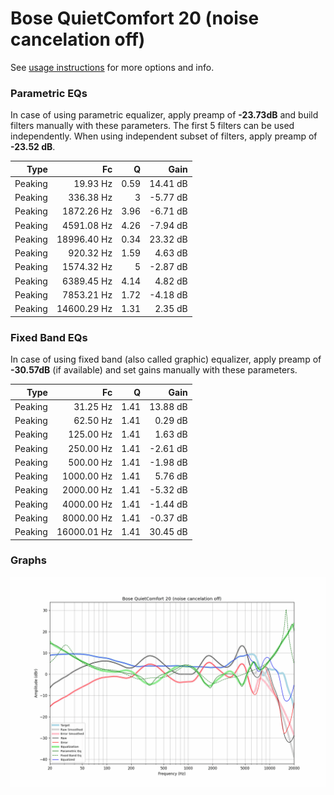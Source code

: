 # Bose QuietComfort 20 (noise cancelation off)
See [usage instructions](https://github.com/jaakkopasanen/AutoEq#usage) for more options and info.

### Parametric EQs
In case of using parametric equalizer, apply preamp of **-23.73dB** and build filters manually
with these parameters. The first 5 filters can be used independently.
When using independent subset of filters, apply preamp of **-23.52 dB**.

| Type    | Fc          |    Q | Gain     |
|--------:|------------:|-----:|---------:|
| Peaking | 19.93 Hz    | 0.59 | 14.41 dB |
| Peaking | 336.38 Hz   | 3    | -5.77 dB |
| Peaking | 1872.26 Hz  | 3.96 | -6.71 dB |
| Peaking | 4591.08 Hz  | 4.26 | -7.94 dB |
| Peaking | 18996.40 Hz | 0.34 | 23.32 dB |
| Peaking | 920.32 Hz   | 1.59 | 4.63 dB  |
| Peaking | 1574.32 Hz  | 5    | -2.87 dB |
| Peaking | 6389.45 Hz  | 4.14 | 4.82 dB  |
| Peaking | 7853.21 Hz  | 1.72 | -4.18 dB |
| Peaking | 14600.29 Hz | 1.31 | 2.35 dB  |

### Fixed Band EQs
In case of using fixed band (also called graphic) equalizer, apply preamp of **-30.57dB**
(if available) and set gains manually with these parameters.

| Type    | Fc          |    Q | Gain     |
|--------:|------------:|-----:|---------:|
| Peaking | 31.25 Hz    | 1.41 | 13.88 dB |
| Peaking | 62.50 Hz    | 1.41 | 0.29 dB  |
| Peaking | 125.00 Hz   | 1.41 | 1.63 dB  |
| Peaking | 250.00 Hz   | 1.41 | -2.61 dB |
| Peaking | 500.00 Hz   | 1.41 | -1.98 dB |
| Peaking | 1000.00 Hz  | 1.41 | 5.76 dB  |
| Peaking | 2000.00 Hz  | 1.41 | -5.32 dB |
| Peaking | 4000.00 Hz  | 1.41 | -1.44 dB |
| Peaking | 8000.00 Hz  | 1.41 | -0.37 dB |
| Peaking | 16000.01 Hz | 1.41 | 30.45 dB |

### Graphs
![](./Bose%20QuietComfort%2020%20(noise%20cancelation%20off).png)